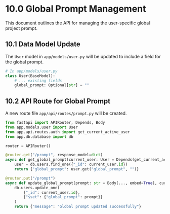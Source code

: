 # 10.0 Global Prompt Management

This document outlines the API for managing the user-specific global project prompt.

## 10.1 Data Model Update

The `User` model in `app/models/user.py` will be updated to include a field for the global prompt.

```python
# In app/models/user.py
class User(BaseModel):
    # ... existing fields
    global_prompt: Optional[str] = ""
```

## 10.2 API Route for Global Prompt

A new route file `app/api/routes/prompt.py` will be created.

```python
from fastapi import APIRouter, Depends, Body
from app.models.user import User
from app.api.routes.auth import get_current_active_user
from app.db.database import db

router = APIRouter()

@router.get("/prompt", response_model=dict)
async def get_global_prompt(current_user: User = Depends(get_current_active_user)):
    user = db.users.find_one({"_id": current_user.id})
    return {"global_prompt": user.get("global_prompt", "")}

@router.put("/prompt")
async def update_global_prompt(prompt: str = Body(..., embed=True), current_user: User = Depends(get_current_active_user)):
    db.users.update_one(
        {"_id": current_user.id},
        {"$set": {"global_prompt": prompt}}
    )
    return {"message": "Global prompt updated successfully"}

```
